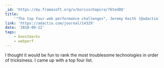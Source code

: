 ```yaml
---
_id: 'https://my.framasoft.org/u/borisschapira/?6tedOQ'
title:
    '"The top four web performance challenges", Jeremy Keith (@adactio) #webperf'
link: 'https://adactio.com/journal/14329'
date: '2018-09-12'
tags:
    - boostmarks
    - webperf
---
```


<div class="markdown"><p>I thought it would be fun to rank the most troublesome technologies in order of tricksiness. I came up with a top four list.
</p></div>
